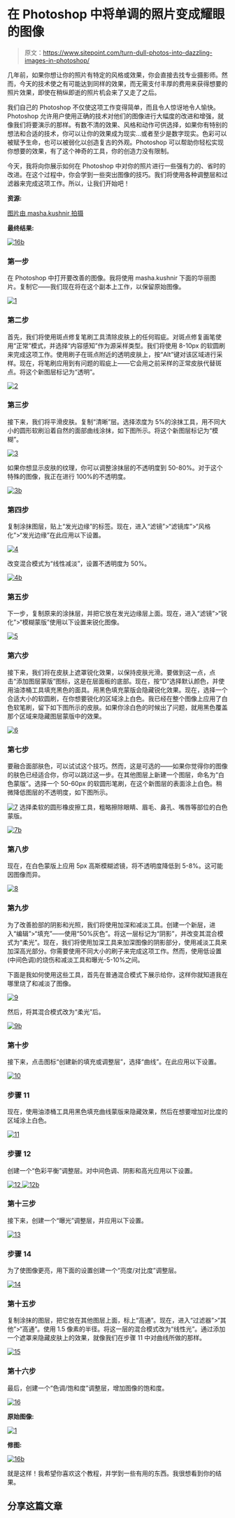 # 在 Photoshop 中将单调的照片变成耀眼的图像

> 原文：<https://www.sitepoint.com/turn-dull-photos-into-dazzling-images-in-photoshop/>

几年前，如果你想让你的照片有特定的风格或效果，你会直接去找专业摄影师。然而，今天的技术使之有可能达到同样的效果，而无需支付丰厚的费用来获得想要的照片效果，即使在稍纵即逝的照片机会来了又走了之后。

我们自己的 Photoshop 不仅使这项工作变得简单，而且令人惊讶地令人愉快。Photoshop 允许用户使用正确的技术对他们的图像进行大幅度的改进和增强，就像我们将要演示的那样。有数不清的效果、风格和动作可供选择，如果你有特别的想法和合适的技术，你可以让你的效果成为现实…或者至少是数字现实。色彩可以被赋予生命，也可以被弱化以创造复古的外观。Photoshop 可以帮助你轻松实现你想要的效果，有了这个神奇的工具，你的创造力没有限制。

今天，我将向你展示如何在 Photoshop 中对你的照片进行一些强有力的、省时的改进。在这个过程中，你会学到一些突出图像的技巧。我们将使用各种调整层和过滤器来完成这项工作。所以，让我们开始吧！

**资源:**

[图片由 masha.kushnir 拍摄](http://www.flickr.com/photos/masha-chaplin/4025788293/sizes/z/in/photostream/)

**最终结果:**

[![16b](img/2e5cae19f96fafe7652d48e20b5186f9.png)](https://www.sitepoint.com/wp-content/uploads/2013/04/16b.jpg)

### 第一步

在 Photoshop 中打开要改善的图像。我将使用 masha.kushnir 下面的华丽图片。复制它——我们现在将在这个副本上工作，以保留原始图像。

[![1](img/695cb239eac2d89b956d9ae11cef2111.png)](https://www.sitepoint.com/wp-content/uploads/2013/04/110.jpg)

### 第二步

首先，我们将使用斑点修复笔刷工具清除皮肤上的任何瑕疵。对斑点修复画笔使用“正常”模式，并选择“内容感知”作为源采样类型。我们将使用 8-10px 的软圆刷来完成这项工作。使用刷子在斑点附近的透明皮肤上，按“Alt”键对该区域进行采样。现在，将笔刷应用到有问题的瑕疵上——它会用之前采样的正常皮肤代替斑点。将这个新图层标记为“透明”。

[![2](img/8acc87b370e73ca1f5da86f682cc1b66.png)](https://www.sitepoint.com/wp-content/uploads/2013/04/23.jpg)

### 第三步

接下来，我们将平滑皮肤。复制“清晰”层。选择浓度为 5%的涂抹工具，用不同大小的圆形软刷沿着自然的面部曲线涂抹，如下图所示。将这个新图层标记为“模糊”。

[![3](img/ee6465bf4cade0800abcf95b32bfb2c9.png)](https://www.sitepoint.com/wp-content/uploads/2013/04/33.jpg)

如果你想显示皮肤的纹理，你可以调整涂抹层的不透明度到 50-80%。对于这个特殊的图像，我正在进行 100%的不透明度。

[![3b](img/3f90a66444b902f2054b2aa3c322c877.png)](https://www.sitepoint.com/wp-content/uploads/2013/04/3b.jpg)

### 第四步

复制涂抹图层，贴上“发光边缘”的标签。现在，进入“滤镜”>“滤镜库”>“风格化”>“发光边缘”在此应用以下设置。

[![4](img/a8682717d6084ba92ca23e79358cd8d1.png)](https://www.sitepoint.com/wp-content/uploads/2013/04/41.jpg)

改变混合模式为“线性减淡”，设置不透明度为 50%。

[![4b](img/d1cda1368546d5425a6dd57c54f79b96.png)](https://www.sitepoint.com/wp-content/uploads/2013/04/4b1.jpg)

### 第五步

下一步，复制原来的涂抹层，并把它放在发光边缘层上面。现在，进入“滤镜”>“锐化”>“模糊蒙版”使用以下设置来锐化图像。

[![5](img/26cb840069aca9ca0201c3d680c5af87.png)](https://www.sitepoint.com/wp-content/uploads/2013/04/51.jpg)

### 第六步

接下来，我们将在皮肤上遮罩锐化效果，以保持皮肤光滑。要做到这一点，点击“添加图层蒙版”图标，这是在层面板的底部。现在，按“D”选择默认颜色，并使用油漆桶工具填充黑色的面具。用黑色填充蒙版会隐藏锐化效果。现在，选择一个合适大小的软圆刷，在你想要锐化的区域涂上白色。我已经在整个图像上应用了白色软笔刷，留下如下图所示的皮肤。如果你涂白色的时候出了问题，就用黑色覆盖那个区域来隐藏图层蒙版中的效果。

[![6](img/9c556d08d75b5c2b381f0decf14b7f86.png)](https://www.sitepoint.com/wp-content/uploads/2013/04/62.jpg)

### 第七步

要融合面部肤色，可以试试这个技巧。然而，这是可选的——如果你觉得你的图像的肤色已经适合你，你可以跳过这一步。在其他图层上新建一个图层，命名为“白色蒙版”。选择一个 50-60px 的软圆形笔刷，在这个新图层的表面涂上白色。稍微降低图层的不透明度，如下图所示。

[![7](img/cc6e887d92a73fab9cf8b3b7514d3246.png)](https://www.sitepoint.com/wp-content/uploads/2013/04/71.jpg) 
选择柔软的圆形橡皮擦工具，粗略擦除眼睛、眉毛、鼻孔、嘴唇等部位的白色蒙版。

[![7b](img/ca4ff29012e59fde5e1e79526768ab0a.png)](https://www.sitepoint.com/wp-content/uploads/2013/04/7b1.jpg)

### 第八步

现在，在白色蒙版上应用 5px 高斯模糊滤镜，将不透明度降低到 5-8%。这可能因图像而异。

[![8](img/42019251b2426c75dd56859dd5f878ae.png)](https://www.sitepoint.com/wp-content/uploads/2013/04/81.jpg)

### 第九步

为了改善脸部的阴影和光照，我们将使用加深和减淡工具。创建一个新层，进入“编辑”>“填充”——使用“50%灰色”。将这一层标记为“阴影”，并改变其混合模式为“柔光”。现在，我们将使用加深工具来加深图像的阴影部分，使用减淡工具来加深高光部分。你需要使用不同大小的刷子来完成这项工作。然而，使用低设置(中间色调)的烧伤和减淡工具和曝光-5-10%之间。

下面是我如何使用这些工具，首先在普通混合模式下展示给你，这样你就知道我在哪里烧了和减淡了图像。

[![9](img/93aaa82b904b744eae8951df93dfd917.png)](https://www.sitepoint.com/wp-content/uploads/2013/04/91.jpg)

然后，将其混合模式改为“柔光”后。

[![9b](img/246e9ef6da4da0b96ea94f16cd88e085.png)](https://www.sitepoint.com/wp-content/uploads/2013/04/9b.jpg)

### 第十步

接下来，点击图标“创建新的填充或调整层”，选择“曲线”。在此应用以下设置。

[![10](img/45bf1725872b805edca7ed03484a45f4.png)](https://www.sitepoint.com/wp-content/uploads/2013/04/101.jpg)

### 步骤 11

现在，使用油漆桶工具用黑色填充曲线蒙版来隐藏效果，然后在想要增加对比度的区域涂上白色。

[![11](img/b074ef2c2edd32478fa0aa382bf6bfd8.png)](https://www.sitepoint.com/wp-content/uploads/2013/04/111.jpg)

### 步骤 12

创建一个“色彩平衡”调整层。对中间色调、阴影和高光应用以下设置。

[![12](img/bd6711a5ef96462fe7af7e50c347db4f.png) ](https://www.sitepoint.com/wp-content/uploads/2013/04/121.jpg) [ ![12b](img/f168141cda6512e24cc1022d1e2659d6.png)](https://www.sitepoint.com/wp-content/uploads/2013/04/12b.jpg)

### 第十三步

接下来，创建一个“曝光”调整层，并应用以下设置。

[![13](img/edfe627e4e060c1b1d6316f7b0bb4607.png)](https://www.sitepoint.com/wp-content/uploads/2013/04/131.jpg)

### 步骤 14

为了使图像更亮，用下面的设置创建一个“亮度/对比度”调整层。

[![14](img/67342f7430b0b5aa221f12b88437e27d.png)](https://www.sitepoint.com/wp-content/uploads/2013/04/141.jpg)

### 第十五步

复制涂抹的图层，把它放在其他图层上面，标上“高通”。现在，进入“过滤器”>“其他”>“高通”。使用 1.5 像素的半径。将这一层的混合模式改为“线性光”。通过添加一个遮罩来隐藏皮肤上的效果，就像我们在步骤 11 中对曲线所做的那样。

[![15](img/9972dbc5daee60a4c35b41203ef13406.png)](https://www.sitepoint.com/wp-content/uploads/2013/04/151.jpg)

### 第十六步

最后，创建一个“色调/饱和度”调整层，增加图像的饱和度。

[![16](img/621d3ced0e3665ed2c1533e385bdd04c.png)](https://www.sitepoint.com/wp-content/uploads/2013/04/162.jpg)

**原始图像:**

[![1](img/695cb239eac2d89b956d9ae11cef2111.png)](https://www.sitepoint.com/wp-content/uploads/2013/04/110.jpg)

**修图:**

[![16b](img/2e5cae19f96fafe7652d48e20b5186f9.png)](https://www.sitepoint.com/wp-content/uploads/2013/04/16b.jpg)

就是这样！我希望你喜欢这个教程，并学到一些有用的东西。我很想看到你的结果。

## 分享这篇文章